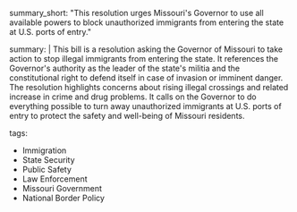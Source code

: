 summary_short: "This resolution urges Missouri's Governor to use all available powers to block unauthorized immigrants from entering the state at U.S. ports of entry."

summary: |
  This bill is a resolution asking the Governor of Missouri to take action to stop illegal immigrants from entering the state. It references the Governor's authority as the leader of the state's militia and the constitutional right to defend itself in case of invasion or imminent danger. The resolution highlights concerns about rising illegal crossings and related increase in crime and drug problems. It calls on the Governor to do everything possible to turn away unauthorized immigrants at U.S. ports of entry to protect the safety and well-being of Missouri residents.

tags:
  - Immigration
  - State Security
  - Public Safety
  - Law Enforcement
  - Missouri Government
  - National Border Policy

